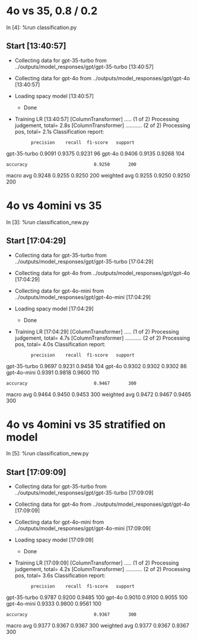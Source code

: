 # 4o vs 35, 0.8 / 0.2

In [4]: %run classification.py
## Start [13:40:57]
  - Collecting data for gpt-35-turbo from ../outputs/model_responses/gpt/gpt-35-turbo [13:40:57]
  - Collecting data for gpt-4o from ../outputs/model_responses/gpt/gpt-4o [13:40:57]
  - Loading spacy model [13:40:57]
    - Done
  - Training LR [13:40:57]
[ColumnTransformer] ..... (1 of 2) Processing judgement, total=   2.8s
[ColumnTransformer] ........... (2 of 2) Processing pos, total=   2.1s
Classification report:

              precision    recall  f1-score   support

gpt-35-turbo     0.9091    0.9375    0.9231        96
      gpt-4o     0.9406    0.9135    0.9268       104

    accuracy                         0.9250       200
   macro avg     0.9248    0.9255    0.9250       200
weighted avg     0.9255    0.9250    0.9250       200

# 4o vs 4omini vs 35

In [3]: %run classification_new.py
## Start [17:04:29]
  - Collecting data for gpt-35-turbo from ../outputs/model_responses/gpt/gpt-35-turbo [17:04:29]
  - Collecting data for gpt-4o from ../outputs/model_responses/gpt/gpt-4o [17:04:29]
  - Collecting data for gpt-4o-mini from ../outputs/model_responses/gpt/gpt-4o-mini [17:04:29]
  - Loading spacy model [17:04:29]
    - Done
  - Training LR [17:04:29]
[ColumnTransformer] ..... (1 of 2) Processing judgement, total=   4.7s
[ColumnTransformer] ........... (2 of 2) Processing pos, total=   4.0s
Classification report:

              precision    recall  f1-score   support

gpt-35-turbo     0.9697    0.9231    0.9458       104
      gpt-4o     0.9302    0.9302    0.9302        86
 gpt-4o-mini     0.9391    0.9818    0.9600       110

    accuracy                         0.9467       300
   macro avg     0.9464    0.9450    0.9453       300
weighted avg     0.9472    0.9467    0.9465       300

# 4o vs 4omini vs 35 stratified on model

In [5]: %run classification_new.py
## Start [17:09:09]
  - Collecting data for gpt-35-turbo from ../outputs/model_responses/gpt/gpt-35-turbo [17:09:09]
  - Collecting data for gpt-4o from ../outputs/model_responses/gpt/gpt-4o [17:09:09]
  - Collecting data for gpt-4o-mini from ../outputs/model_responses/gpt/gpt-4o-mini [17:09:09]
  - Loading spacy model [17:09:09]
    - Done
  - Training LR [17:09:09]
[ColumnTransformer] ..... (1 of 2) Processing judgement, total=   4.2s
[ColumnTransformer] ........... (2 of 2) Processing pos, total=   3.6s
Classification report:

              precision    recall  f1-score   support

gpt-35-turbo     0.9787    0.9200    0.9485       100
      gpt-4o     0.9010    0.9100    0.9055       100
 gpt-4o-mini     0.9333    0.9800    0.9561       100

    accuracy                         0.9367       300
   macro avg     0.9377    0.9367    0.9367       300
weighted avg     0.9377    0.9367    0.9367       300

